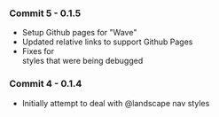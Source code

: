 ### Commit 5 - 0.1.5

- Setup Github pages for "Wave"
- Updated relative links to support Github Pages
- Fixes for <nav> styles that were being debugged


### Commit 4 - 0.1.4

- Initially attempt to deal with @landscape nav styles

